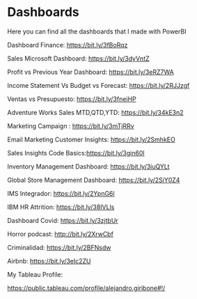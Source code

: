 # Dashboards
Here you can find all the dashboards that I made with PowerBI

Dashboard Finance: https://bit.ly/3fBoRqz

Sales Microsoft Dashboard: https://bit.ly/3dyVntZ

Profit vs Previous Year Dashboard: https://bit.ly/3eRZ7WA

Income Statement Vs Budget vs Forecast: https://bit.ly/2RJJzgf

Ventas vs Presupuesto: https://bit.ly/3fneiHP

Adventure Works Sales MTD,QTD,YTD: https://bit.ly/34kE3n2

Marketing Campaign : https://bit.ly/3mTjRRv

Email Marketing Customer Insights: https://bit.ly/2SmhkEO

Sales Insights Code Basics:https://bit.ly/3gin60l

Inventory Management Dashboard: https://bit.ly/3iuQYLt

Global Store Management Dashboard: https://bit.ly/2SiY0Z4

IMS Integrador:  https://bit.ly/2YpnG6l

IBM HR Attrition: https://bit.ly/38IVLls

Dashboard Covid: https://bit.ly/3zjtbUr

Horror podcast:  http://bit.ly/2XrwCbf

Criminalidad: https://bit.ly/2BFNsdw

Airbnb: https://bit.ly/3eIc2ZU





My Tableau Profile:

https://public.tableau.com/profile/alejandro.giribone#!/
